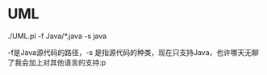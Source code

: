 UML
=======

./UML.pl -f Java/*.java -s java

-f是Java源代码的路径，-s 是指源代码的种类，现在只支持Java，也许哪天无聊了我会加上对其他语言的支持:p
